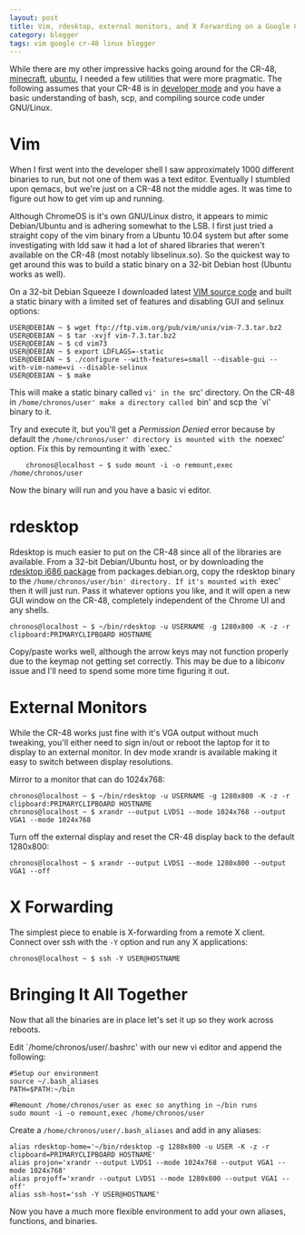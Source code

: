 ```yaml
---
layout: post
title: Vim, rdesktop, external monitors, and X Forwarding on a Google CR-48
category: blogger
tags: vim google cr-48 linux blogger
---
```

While there are my other impressive hacks going around for the CR-48, [minecraft](https://www.minecraftforum.net/forums/minecraft-java-edition/discussion/120216-minecraft-on-the-cr-48-google-chrome-laptop), [ubuntu](https://sites.google.com/a/chromium.org/dev/chromium-os/developer-information-for-chrome-os-devices/cr-48-chrome-notebook-developer-information/how-to-boot-ubuntu-on-a-cr-48), I needed a few utilities that were more pragmatic. The following assumes that your CR-48 is in [developer mode](https://www.chromium.org/chromium-os/developer-information-for-chrome-os-devices/cr-48-chrome-notebook-developer-information) and you have a basic understanding of bash, scp, and compiling source code under GNU/Linux.

# Vim

When I first went into the developer shell I saw approximately 1000 different binaries to run, but not one of them was a text editor. Eventually I stumbled upon qemacs, but we're just on a CR-48 not the middle ages. It was time to figure out how to get vim up and running.

Although ChromeOS is it's own GNU/Linux distro, it appears to mimic Debian/Ubuntu and is adhering somewhat to the LSB. I first just tried a straight copy of the vim binary from a Ubuntu 10.04 system but after some investigating with ldd saw it had a lot of shared libraries that weren't available on the CR-48 (most notably libselinux.so). So the quickest way to get around this was to build a static binary on a 32-bit Debian host (Ubuntu works as well).

On a 32-bit Debian Squeeze I downloaded latest [VIM source code](https://www.vim.org/sources.php) and built a static binary with a limited set of features and disabling GUI and selinux options:

```console
USER@DEBIAN ~ $ wget ftp://ftp.vim.org/pub/vim/unix/vim-7.3.tar.bz2
USER@DEBIAN ~ $ tar -xvjf vim-7.3.tar.bz2
USER@DEBIAN ~ $ cd vim73
USER@DEBIAN ~ $ export LDFLAGS=-static
USER@DEBIAN ~ $ ./configure --with-features=small --disable-gui --with-vim-name=vi --disable-selinux
USER@DEBIAN ~ $ make
```

This will make a static binary called `vi' in the `src' directory. On the CR-48 in `/home/chronos/user' make a directory called `bin' and scp the `vi' binary to it.

Try and execute it, but you'll get a *Permission Denied* error because by default the `/home/chronos/user' directory is mounted with the `noexec' option. Fix this by remounting it with `exec.'

```console
    chronos@localhost ~ $ sudo mount -i -o remount,exec /home/chronos/user
```

Now the binary will run and you have a basic vi editor.

# rdesktop


Rdesktop is much easier to put on the CR-48 since all of the libraries are available. From a 32-bit Debian/Ubuntu host, or by downloading the [rdesktop i686 package](https://packages.debian.org/rdesktop) from packages.debian.org, copy the rdesktop binary to the `/home/chronos/user/bin' directory. If it's mounted with `exec' then it will just run. Pass it whatever options you like, and it will open a new GUI window on the CR-48, completely independent of the Chrome UI and any shells.

```console
chronos@localhost ~ $ ~/bin/rdesktop -u USERNAME -g 1280x800 -K -z -r clipboard:PRIMARYCLIPBOARD HOSTNAME
```

Copy/paste works well, although the arrow keys may not function properly due to the keymap not getting set correctly. This may be due to a libiconv issue and I'll need to spend some more time figuring it out.

# External Monitors

While the CR-48 works just fine with it's VGA output without much tweaking, you'll either need to sign in/out or reboot the laptop for it to display to an external monitor. In dev mode xrandr is available making it easy to switch between display resolutions.

Mirror to a monitor that can do 1024x768:

```console
chronos@localhost ~ $ ~/bin/rdesktop -u USERNAME -g 1280x800 -K -z -r clipboard:PRIMARYCLIPBOARD HOSTNAME
chronos@localhost ~ $ xrandr --output LVDS1 --mode 1024x768 --output VGA1 --mode 1024x768
```

Turn off the external display and reset the CR-48 display back to the default 1280x800:

```console
chronos@localhost ~ $ xrandr --output LVDS1 --mode 1280x800 --output VGA1 --off
```

# X Forwarding

The simplest piece to enable is X-forwarding from a remote X client. Connect over ssh with the `-Y` option and run any X applications:

```console
chronos@localhost ~ $ ssh -Y USER@HOSTNAME
```
# Bringing It All Together

Now that all the binaries are in place let's set it up so they work across reboots.

Edit `/home/chronos/user/.bashrc' with our new vi editor and append the following:

```shell
#Setup our environment
source ~/.bash_aliases
PATH=$PATH:~/bin

#Remount /home/chronos/user as exec so anything in ~/bin runs
sudo mount -i -o remount,exec /home/chronos/user
```

Create a `/home/chronos/user/.bash_aliases` and add in any aliases:

```shell
alias rdesktop-home='~/bin/rdesktop -g 1280x800 -u USER -K -z -r clipboard=PRIMARYCLIPBOARD HOSTNAME'
alias projon='xrandr --output LVDS1 --mode 1024x768 --output VGA1 --mode 1024x768'
alias projoff='xrandr --output LVDS1 --mode 1280x800 --output VGA1 --off'
alias ssh-host='ssh -Y USER@HOSTNAME'
```

Now you have a much more flexible environment to add your own aliases, functions, and binaries.

